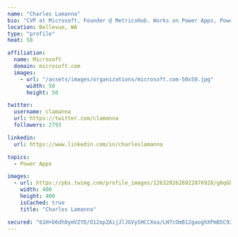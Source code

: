 ```yaml
---
name: "Charles Lamanna"
bio: "CVP at Microsoft, Founder @ MetricsHub. Works on Power Apps, Power Automate, Power Virtual Agent, Common Data Service and Dynamics 365."
location: Bellevue, WA
type: "profile"
heat: 58

affiliation:
  name: Microsoft
  domain: microsoft.com
  images:
    - url: "/assets/images/organizations/microsoft.com-50x50.jpg"
      width: 50
      height: 50

twitter:
  username: clamanna
  url: https://twitter.com/clamanna
  followers: 2793

linkedin:
  url: https://www.linkedin.com/in/charleslamanna

topics:
  - Power Apps

images:
  - url: https://pbs.twimg.com/profile_images/1263202626922876928/g6qGbHZ-_400x400.jpg
    width: 400
    height: 400
    isCached: true
    title: "Charles Lamanna"

secured: "61H+b6dh0ymVZYD/O12opZAijJlJGVySHCCXoa/LH7cOmB12gaoghXPmB5C92GV/Mu8BWFOJ4yN9BN2Mf7mhx2M4MynAEcCsVwyKfzwKQmh1c0HxS1exAerX1HFsV3nG/ewJb16ToWDwLvviU3XuULeI7tr9S/WwQz28FtlKWHyF2BmmCUkIKv1i8Z4AIC6BH2L9D0vFgy4cmnevavscAyjZGp7N+8EJGhtreEfKLP3nioIhZlvOkhoTmfy6wKv0vnYs0d98T0La9wptWtWvYqYUGzPA0stTwsvhCBLDN4sv8sysAj9JI4ETYwyTLwakIxFlxWsdXr1frgeyiiFMqcSYIUcDQ0JxnfjQ2lzhRIPMpNZGYDCwzs5P7XCGJSrx03Jbf1Y8uquccbK13rBkj3EkKtc2tzBQk9MvPsYfXLM=;7wSIt9Z78bKwS6/Ovedo3Q=="
---
```


